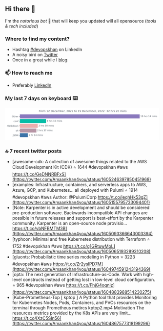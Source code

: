 <!--- [![Hits](https://hits.seeyoufarm.com/api/count/incr/badge.svg?url=https%3A%2F%2Fgithub.com%2Fakhan4u%2Fhit-counter&count_bg=%2379C83D&title_bg=%23555555&icon=&icon_color=%23E7E7E7&title=visits&edge_flat=false)](https://hits.seeyoufarm.com) --->

## Hi there 👋

I'm the _notorious bot_ 🤣 that will keep you updated will all opensource (_tools & tech included_) 

### Where to find my content?

* Hashtag [#devopskhan](https://www.linkedin.com/feed/hashtag/devopskhan) on LinkedIn
* A noisy bird on [Twitter](https://twitter.com/Amaankhan4you)
* Once in a great while I [blog](https://linuxparrot.netlify.app) 


### 📫 **How to reach me**

* Preferably [LinkedIn](https://www.linkedin.com/in/amaan-khan-linux-ninja)

### My last 7 days on keyboard ⌨️

<img src="https://github.com/akhan4u/akhan4u/blob/main/images/stat.svg" alt="Amaan's Wakatime Activity!"/>

### 🔝 7 recent twitter posts
<!-- DEVDOJO:START -->
- [awesome-cdk: A collection of awesome things related to the AWS Cloud Development Kit &lpar;CDK&rpar;
⭐️ 1644
#devopskhan #aws
https://t.co/GeDNNRBFxS](https://twitter.com/Amaankhan4you/status/1605246397850451968)
- [examples: Infrastructure, containers, and serverless apps to AWS, Azure, GCP, and Kubernetes... all deployed with Pulumi
⭐️ 1914
#devopskhan #aws
Author: @PulumiCorp
https://t.co/leqhHk53gZ](https://twitter.com/Amaankhan4you/status/1605155795733094401)
- [Note: Karpenter is in active development and should be considered pre-production software. Backwards incompatible API changes are possible in future releases and support is best-effort by the Karpenter community. Karpenter is an open-source node provisio… https://t.co/vbNFBMTM3B](https://twitter.com/Amaankhan4you/status/1605093366643003394)
- [typhoon: Minimal and free Kubernetes distribution with Terraform
⭐️ 1752
#devopskhan #aws
https://t.co/g1GRtuwMoL](https://twitter.com/Amaankhan4you/status/1605065193289310208)
- [gluonts: Probabilistic time series modeling in Python
⭐️ 3223
#devopskhan #aws
https://t.co/Zr2ysIPD7M](https://twitter.com/Amaankhan4you/status/1604974591243194369)
- [opta: The next generation of Infrastructure-as-Code. Work with high-level constructs instead of getting lost in low-level cloud configuration.
⭐️ 965
#devopskhan #aws
https://t.co/FhjG4oqnIz](https://twitter.com/Amaankhan4you/status/1604883988514230275)
- [Kube-Prometheus-Top [ kptop ] A Python tool that provides Monitoring for Kubernetes Nodes, Pods, Containers, and PVCs resources on the terminal through Prometheus metircs kptop2.mp4 Motivation The resources metrics provided by the K8s APIs are very limit… https://t.co/IXzC5SIn56](https://twitter.com/Amaankhan4you/status/1604867577318199296)
<!-- DEVDOJO:END -->

<!-- ![Amaan's GitHub stats](https://github-readme-stats.vercel.app/api?username=akhan4u&count_private=true&show_icons=true&hide=contribs) -->
